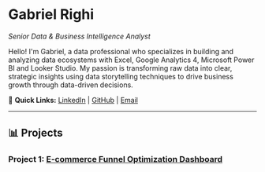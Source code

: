 # Gabriel Righi
_Senior Data & Business Intelligence Analyst_

Hello! I'm Gabriel, a data professional who specializes in building and analyzing data ecosystems with Excel, Google Analytics 4, Microsoft Power BI and Looker Studio. My passion is transforming raw data into clear, strategic insights using data storytelling techniques to drive business growth through data-driven decisions.

🔗 **Quick Links:** [LinkedIn](https://www.linkedin.com/in/righi/) | [GitHub](https://github.com/righi17) | [Email](mailto:gabriel.righi@hotmail.com)

---
## 📊 Projects

### Project 1: [E-commerce Funnel Optimization Dashboard](https://github.com/righi17/reprighi01/edit/main/01.md)
